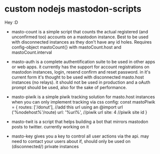 # custom nodejs mastodon-scripts

Hey :D

- masto-count is a simple script that counts the actual registered (and unconfirmed too) accounts on a mastodon instance.
Best to be used with disconnected instances as they don't have any id holes.
Requires config-object mastoCount{} with mastoCount.host and mastoCount.interval

- masto-auth is a complete authentification suite to be used in other apps or web apps.
it currently has the support for account registrations on mastodon instances, login, resend confirm and reset password.
in it's current form it's thought to be used with disconnected masto.host instances (no relays).
it should not be used in production and a oAuth prompt should be used, also for the sake of performance.

- masto-piwik is a simple piwik tracking solution for masto.host instances when you can only implement tracking via css
config: const mastoPiwik = {
  routes: ['/donut'], //add this url using an @import url ('%nodehost%'/route)
  url: '%url%', //piwik url
  site: 4 //piwik site id
}

- masto-twit is a script that helps building a bot that mirrors mastodon posts to twitter. currently working on it

- masto-key gives you a key to control all user actions via the api. may need to contact your users about if, should only be used on (disconnected/) private instances
